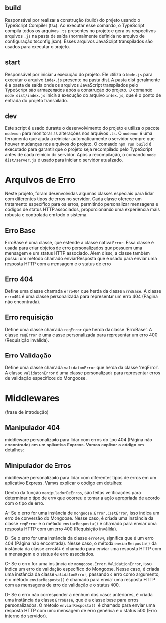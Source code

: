## build

Responsável por realizar a construção (build) do projeto usando o TypeScript Compiler (tsc). Ao executar esse comando, o TypeScript compila todos os arquivos `.ts` presentes no projeto e gera os respectivos arquivos `.js` na pasta de saída (normalmente definida no arquivo de configuração tsconfig.json). Esses arquivos JavaScript transpilados são usados para executar o projeto.

## start

Responsável por iniciar a execução do projeto. Ele utiliza o `Node.js` para executar o arquivo `index.js` presente na pasta dist. A pasta dist geralmente é a pasta de saída onde os arquivos JavaScript transpilados pelo TypeScript são armazenados após a construção do projeto. O comando `node dist/index.js` inicia a execução do arquivo `index.js`, que é o ponto de entrada do projeto transpilado.

## dev

Este script é usado durante o desenvolvimento do projeto e utiliza o pacote `nodemon` para monitorar as alterações nos arquivos `.ts`. O `nodemon` é uma ferramenta que ajuda a reiniciar automaticamente o servidor sempre que houver mudanças nos arquivos do projeto. O comando `npm run build` é executado para garantir que o projeto seja recompilado pelo TypeScript antes de cada reinício do servidor. Após a recompilação, o comando `node dist/server.js` é usado para iniciar o servidor atualizado.

# Arquivos de Erro

Neste projeto, foram desenvolvidas algumas classes especiais para lidar com diferentes tipos de erros no servidor. Cada classe oferece um tratamento específico para os erros, permitindo personalizar mensagens e códigos de status HTTP associados, proporcionando uma experiência mais robusta e controlada em todo o sistema.

## Erro Base

ErroBase é uma classe, que estende a classe nativa `Error`. Essa classe é usada para criar objetos de erro personalizados que possuem uma mensagem e um status HTTP associado. Alem disso, a classe também possui um método chamado enviarResposta que é usado para enviar uma resposta HTTP com a mensagem e o status de erro.

## Erro 404

Define uma classe chamada `erro404` que herda da classe `ErroBase`. A classe `erro404` é uma classe personalizada para representar um erro 404 (Página não encontrada).

## Erro requisição

Define uma classe chamada `reqError` que herda da classe 'ErroBase'. A classe `reqError` é uma classe personalizada para representar um erro 400 (Requisição inválida).

## Erro Validação

Define uma classe chamada `validatonError` que herda da classe 'reqError'. A classe `validatonError` é uma classe personalizada para representar erros de validação específicos do Mongoose.

# Middlewares

(frase de introdução)

## Manipulador 404

middleware personalizado para lidar com erros do tipo 404 (Página não encontrada) em um aplicativo Express. Vamos explicar o código em detalhes:

## Minipulador de Erros

middleware personalizado para lidar com diferentes tipos de erros em um aplicativo Express. Vamos explicar o código em detalhes:

Dentro da função `manipuladorDeErros`, são feitas verificações para determinar o tipo de erro que ocorreu e tomar a ação apropriada de acordo com o tipo de erro.

A- Se o erro for uma instância de `mongoose.Error.CastError`, isso indica um erro de conversão do Mongoose. Nesse caso, é criada uma instância da classe `reqError` e o método `enviarResposta()` é chamado para enviar uma resposta HTTP com um erro 400 (Requisição inválida).

B- Se o erro for uma instância da classe `erro404`, significa que é um erro 404 (Página não encontrada). Nesse caso, o método `enviarResposta()` da instância da classe `erro404` é chamado para enviar uma resposta HTTP com a mensagem e o status de erro associados.

C- Se o erro for uma instância de `mongoose.Error.ValidationError`, isso indica um erro de validação específico do Mongoose. Nesse caso, é criada uma instância da classe `validatonError`, passando o erro como argumento, e o método `enviarResposta()` é chamado para enviar uma resposta HTTP com as mensagens de erro de validação e o status 400.

D- Se o erro não corresponder a nenhum dos casos anteriores, é criada uma instância da classe `ErroBase`, que é a classe base para erros personalizados. O método `enviarResposta() `é chamado para enviar uma resposta HTTP com uma mensagem de erro genérica e o status 500 (Erro interno do servidor).
